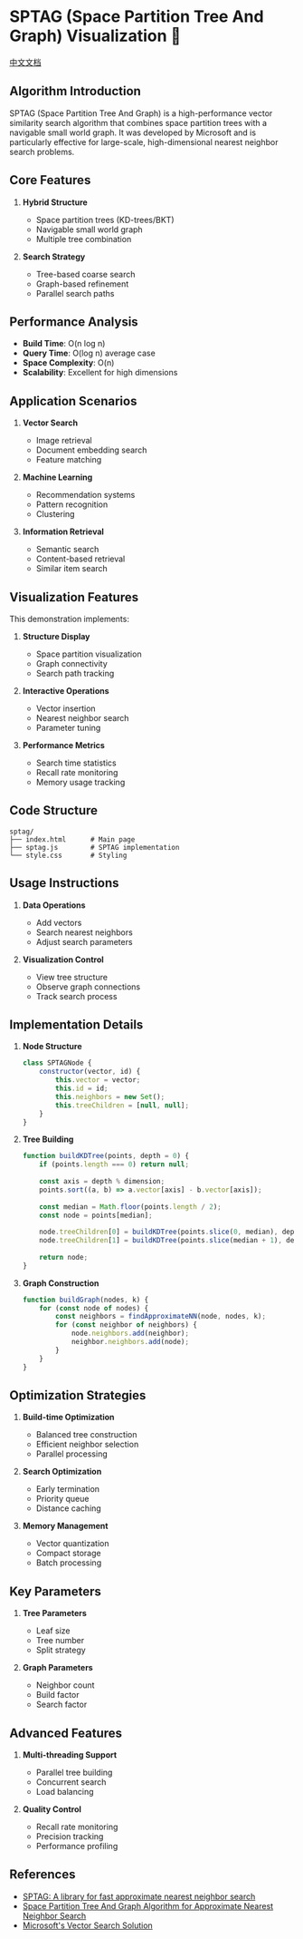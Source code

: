 # SPTAG (Space Partition Tree And Graph) Visualization 🎯

[中文文档](README_zh.md)

## Algorithm Introduction

SPTAG (Space Partition Tree And Graph) is a high-performance vector similarity search algorithm that combines space partition trees with a navigable small world graph. It was developed by Microsoft and is particularly effective for large-scale, high-dimensional nearest neighbor search problems.

## Core Features

1. **Hybrid Structure**
   - Space partition trees (KD-trees/BKT)
   - Navigable small world graph
   - Multiple tree combination

2. **Search Strategy**
   - Tree-based coarse search
   - Graph-based refinement
   - Parallel search paths

## Performance Analysis

- **Build Time**: O(n log n)
- **Query Time**: O(log n) average case
- **Space Complexity**: O(n)
- **Scalability**: Excellent for high dimensions

## Application Scenarios

1. **Vector Search**
   - Image retrieval
   - Document embedding search
   - Feature matching

2. **Machine Learning**
   - Recommendation systems
   - Pattern recognition
   - Clustering

3. **Information Retrieval**
   - Semantic search
   - Content-based retrieval
   - Similar item search

## Visualization Features

This demonstration implements:

1. **Structure Display**
   - Space partition visualization
   - Graph connectivity
   - Search path tracking

2. **Interactive Operations**
   - Vector insertion
   - Nearest neighbor search
   - Parameter tuning

3. **Performance Metrics**
   - Search time statistics
   - Recall rate monitoring
   - Memory usage tracking

## Code Structure

```
sptag/
├── index.html      # Main page
├── sptag.js        # SPTAG implementation
└── style.css       # Styling
```

## Usage Instructions

1. **Data Operations**
   - Add vectors
   - Search nearest neighbors
   - Adjust search parameters

2. **Visualization Control**
   - View tree structure
   - Observe graph connections
   - Track search process

## Implementation Details

1. **Node Structure**
   ```javascript
   class SPTAGNode {
       constructor(vector, id) {
           this.vector = vector;
           this.id = id;
           this.neighbors = new Set();
           this.treeChildren = [null, null];
       }
   }
   ```

2. **Tree Building**
   ```javascript
   function buildKDTree(points, depth = 0) {
       if (points.length === 0) return null;
       
       const axis = depth % dimension;
       points.sort((a, b) => a.vector[axis] - b.vector[axis]);
       
       const median = Math.floor(points.length / 2);
       const node = points[median];
       
       node.treeChildren[0] = buildKDTree(points.slice(0, median), depth + 1);
       node.treeChildren[1] = buildKDTree(points.slice(median + 1), depth + 1);
       
       return node;
   }
   ```

3. **Graph Construction**
   ```javascript
   function buildGraph(nodes, k) {
       for (const node of nodes) {
           const neighbors = findApproximateNN(node, nodes, k);
           for (const neighbor of neighbors) {
               node.neighbors.add(neighbor);
               neighbor.neighbors.add(node);
           }
       }
   }
   ```

## Optimization Strategies

1. **Build-time Optimization**
   - Balanced tree construction
   - Efficient neighbor selection
   - Parallel processing

2. **Search Optimization**
   - Early termination
   - Priority queue
   - Distance caching

3. **Memory Management**
   - Vector quantization
   - Compact storage
   - Batch processing

## Key Parameters

1. **Tree Parameters**
   - Leaf size
   - Tree number
   - Split strategy

2. **Graph Parameters**
   - Neighbor count
   - Build factor
   - Search factor

## Advanced Features

1. **Multi-threading Support**
   - Parallel tree building
   - Concurrent search
   - Load balancing

2. **Quality Control**
   - Recall rate monitoring
   - Precision tracking
   - Performance profiling

## References

- [SPTAG: A library for fast approximate nearest neighbor search](https://github.com/Microsoft/SPTAG)
- [Space Partition Tree And Graph Algorithm for Approximate Nearest Neighbor Search](https://arxiv.org/abs/1908.10396)
- [Microsoft's Vector Search Solution](https://www.microsoft.com/en-us/research/project/vector-search/)
